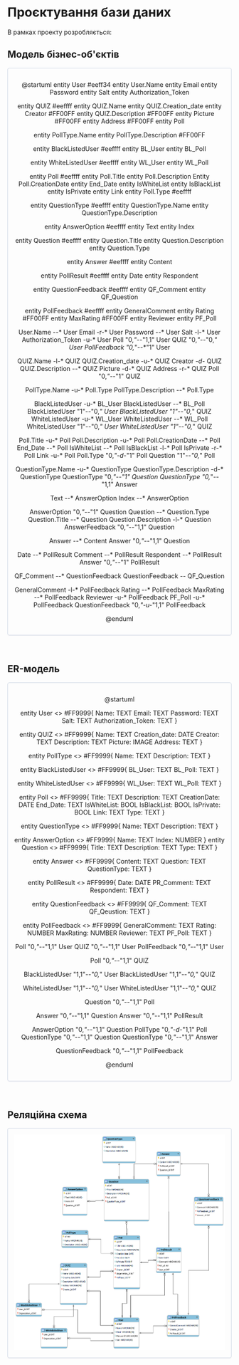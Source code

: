 # Проєктування бази даних

В рамках проекту розробляється:

## Модель бізнес-об'єктів

<center style="border-radius:4px; border: 1px solid #cfd7e6; box-shadow: 0 1px 3px 0 rgba(89,105,129,.05), 0 1px 1px 0 rgba(0,0,0,.025); padding: 1em;">

@startuml
  entity User #eeff34
  entity User.Name 
  entity Email
  entity Password
  entity Salt
  entity Authorization_Token

  entity QUIZ #eeffff
  entity QUIZ.Name
  entity QUIZ.Creation_date
  entity Creator #FF00FF
  entity QUIZ.Description #FF00FF
  entity Picture #FF00FF 
  entity Address #FF00FF
  entity Poll

  entity PollType.Name
  entity PollType.Description #FF00FF

  entity BlackListedUser #eeffff
  entity BL_User
  entity BL_Poll 

  entity WhiteListedUser #eeffff
  entity WL_User
  entity WL_Poll 

  entity Poll #eeffff
  entity Poll.Title
  entity Poll.Description
  Entity Poll.CreationDate
  entity End_Date
  entity IsWhiteList
  entity IsBlackList
  entity IsPrivate
  entity Link
  entity Poll.Type #eeffff


  entity QuestionType #eeffff
  entity QuestionType.Name
  entity QuestionType.Description

  entity AnswerOption #eeffff
  entity Text
  entity Index

  entity Question #eeffff
  entity Question.Title
  entity Question.Description
  entity Question.Type


  entity Answer #eeffff
  entity Content

  entity PollResult #eeffff
  entity Date
  entity Respondent


  entity QuestionFeedback #eeffff
  entity QF_Comment
  entity QF_Question

  entity PollFeedback #eeffff
  entity GeneralComment
  entity Rating #FF00FF
  entity MaxRating #FF00FF
  entity Reviewer
  entity PF_Poll



  User.Name --* User
  Email -r-* User
  Password --* User
  Salt -l-* User
  Authorization_Token -u-* User
  Poll "0,*"--*"1,1" User
  QUIZ "0,*"--*"0,*" User
  PollFeedback "0,*"--*"1" User

  QUIZ.Name -l-* QUIZ
  QUIZ.Creation_date -u-* QUIZ
  Creator *-d-* QUIZ
  QUIZ.Description --* QUIZ
  Picture -d-* QUIZ
  Address -r-* QUIZ
  Poll "0,*"--*"1" QUIZ

  PollType.Name -u-* Poll.Type
  PollType.Description --* Poll.Type

  BlackListedUser -u-* BL_User
  BlackListedUser --* BL_Poll
  BlackListedUser "1"--"0,*" User
  BlackListedUser "1"--"0,*" QUIZ
  WhiteListedUser -u-* WL_User
  WhiteListedUser --* WL_Poll
  WhiteListedUser "1"--"0,*" User
  WhiteListedUser "1"--"0,*" QUIZ

  Poll.Title -u-* Poll
  Poll.Description -u-* Poll
  Poll.CreationDate --* Poll
  End_Date --* Poll
  IsWhiteList --* Poll
  IsBlackList -l-* Poll
  IsPrivate -r-* Poll
  Link -u-* Poll
  Poll.Type "0,*"-d-*"1" Poll
  Question "1"--*"0,*" Poll

  QuestionType.Name -u-* QuestionType 
  QuestionType.Description -d-* QuestionType
  QuestionType "0,*"--"1" Question
  QuestionType "0,*"--"1,1" Answer

  Text --* AnswerOption
  Index --* AnswerOption

  AnswerOption "0,*"--*"1" Question
  Question --* Question.Type
  Question.Title --* Question
  Question.Description -l-* Question
  AnswerFeedback "0,*"--*"1,1" Question

  Answer --* Content
  Answer "0,*"--*"1,1" Question

  Date --* PollResult
  Comment --* PollResult
  Respondent --* PollResult
  Answer "0,*"--*"1" PollResult

  QF_Comment --* QuestionFeedback
  QuestionFeedback *--* QF_Question

  GeneralComment -l-* PollFeedback
  Rating --* PollFeedback
  MaxRating --* PollFeedback
  Reviewer -u-* PollFeedback
  PF_Poll -u-* PollFeedback
  QuestionFeedback "0,*"-u-*"1,1" PollFeedback

@enduml
  </center>
  <br><br>

## ER-модель

<center style="border-radius:4px; border: 1px solid #cfd7e6; box-shadow: 0 1px 3px 0 rgba(89,105,129,.05), 0 1px 1px 0 rgba(0,0,0,.025); padding: 1em;">

@startuml

  entity User <<ENTITY>> #FF9999{
      Name: TEXT
      Email: TEXT
      Password: TEXT
      Salt: TEXT
      Authorization_Token: TEXT
  }

  entity QUIZ <<ENTITY>> #FF9999{
      Name: TEXT
      Creation_date: DATE
      Creator: TEXT
      Description: TEXT
      Picture: IMAGE
      Address: TEXT
  }

  entity PollType <<ENTITY>> #FF9999{
      Name: TEXT
      Description: TEXT
  }

  entity BlackListedUser <<ENTITY>> #FF9999{
      BL_User: TEXT
      BL_Poll: TEXT
  }

  entity WhiteListedUser <<ENTITY>> #FF9999{
      WL_User: TEXT
      WL_Poll: TEXT
  }

  entity Poll <<ENTITY>> #FF9999{
      Title: TEXT
      Description: TEXT
      CreationDate: DATE
      End_Date: TEXT
      IsWhiteList: BOOL
      IsBlackList: BOOL
      IsPrivate: BOOL
      Link: TEXT
      Type: TEXT
  }

  entity QuestionType <<ENTITY>> #FF9999{
      Name: TEXT
      Description: TEXT
  }

  entity AnswerOption <<ENTITY>> #FF9999{
      Name: TEXT
      Index: NUMBER
  }
  entity Question <<ENTITY>> #FF9999{
      Title: TEXT
      Description: TEXT
      Type: TEXT
  }

  entity Answer <<ENTITY>> #FF9999{
      Content: TEXT
      Question: TEXT
      QuestionType: TEXT
  }

  entity PollResult <<ENTITY>> #FF9999{
      Date: DATE
      PR_Comment: TEXT
      Respondent: TEXT
  }

  entity QuestionFeedback <<ENTITY>> #FF9999{
      QF_Comment: TEXT
      QF_Qeustion: TEXT
  }

  entity PollFeedback <<ENTITY>> #FF9999{
      GeneralComment: TEXT
      Rating: NUMBER
      MaxRating: NUMBER
      Reviewer: TEXT
      PF_Poll: TEXT
  }

  Poll "0,*"--*"1,1" User
  QUIZ "0,*"--*"1,1" User
  PollFeedback "0,*"--*"1,1" User

  Poll "0,*"--*"1,1" QUIZ

  BlackListedUser "1,1"*--"0,*" User
  BlackListedUser "1,1"--*"0,*" QUIZ

  WhiteListedUser "1,1"*--"0,*" User
  WhiteListedUser "1,1"--*"0,*" QUIZ


  Question "0,*"--*"1,1" Poll

  Answer "0,*"--*"1,1" Question
  Answer "0,*"--*"1,1" PollResult

  AnswerOption "0,*"--*"1,1" Question
  PollType "0,*"-d-*"1,1" Poll
  QuestionType "0,*"--*"1,1" Question
  QuestionType "0,*"--*"1,1" Answer

  QuestionFeedback "0,*"--*"1,1" PollFeedback

@enduml
  </center>
  <br><br>

## Реляційна схема

<center style="border-radius:4px; border: 1px solid #cfd7e6; box-shadow: 0 1px 3px 0 rgba(89,105,129,.05), 0 1px 1px 0 rgba(0,0,0,.025); padding: 1em;">

<img src='./img.png' />

</center>